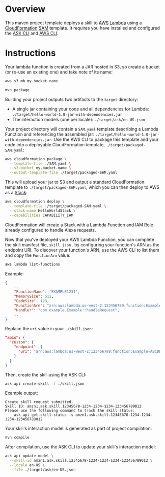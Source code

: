 # Overview
This maven project template deploys a skill to [AWS Lambda](https://aws.amazon.com/lambda/) using a [CloudFormation](https://aws.amazon.com/cloudformation/) [SAM](https://github.com/awslabs/serverless-application-model) template. It requires you have installed and configured the [ASK CLI](https://developer.amazon.com/docs/smapi/quick-start-alexa-skills-kit-command-line-interface.html) and [AWS CLI](https://docs.aws.amazon.com/cli/latest/userguide/installing.html).

# Instructions


Your lambda function is created from a JAR hosted in S3, so create a bucket (or re-use an existing one) and take note of its name:

```bash
aws s3 mb my.bucket.name
```


```bash
mvn package
```

Building your project outputs two artifacts to the `target` directory:
* A single jar containing your code and all dependencies for Lambda: `./target/hello-world-1.0-jar-with-dependencies.jar`
* The interaction models (one per locale): `./target/ask/en-US.json`


Your project directory will contain a `SAM.yaml` template describing a Lambda Function and referencing the assembled jar: `./target/hello-world-1.0-jar-with-dependencies.jar`. Use the AWS CLI to package this template and your code into a deployable CloudFormation template, `./target/packaged-SAM.yaml`:

```bash
aws cloudformation package \
  --template-file ./SAM.yaml \
  --s3-bucket my.bucket.name \
  --output-template-file ./target/packaged-SAM.yaml
```

This will upload your jar to S3 and output a standard CloudFormation template to `./target/packaged-SAM.yaml`, which you can then deploy to AWS as a [Stack](https://docs.aws.amazon.com/AWSCloudFormation/latest/UserGuide/stacks.html):

```bash
aws cloudformation deploy \
  --template-file ./target/packaged-SAM.yaml \
  --stack-name HelloWorldStack \
  --capabilities CAPABILITY_IAM
```

CloudFormation will create a Stack with a Lambda Function and IAM Role already configured to handle Alexa requests.


Now that you've deployed your AWS Lambda Function, you can complete the skill manifest file, `skill.json,` by configuring your function's ARN as the endpoint URI. To discover your function's ARN, use the AWS CLI to list them and copy the `FunctionArn` value:

```bash
aws lambda list-functions
```

Example:
```json
{
    ..
    "FunctionName": "EXAMPLE1231",
    "MemorySize": 512,
    "CodeSize": 123,
    "FunctionArn": "arn:aws:lambda:us-west-2:123456789:function:Example-ABCDEFG",
    "Handler": "com.example.Example::handleRequest",
    ..
}
```

Replace the `uri` value in your `./skill.json`:

```json
"apis": {
  "custom": {
    "endpoint": {
      "uri": "arn:aws:lambda:us-west-2:123456789:function:Example-ABCDEFG"
    }
  }
}
```

Then, create the skill using the ASK CLI:

```bash
ask api create-skill -f ./skill.json
```

Example output:

```
Create skill request submitted.
Skill ID: amzn1.ask.skill.12345678-1234-1234-1234-123456789012
Please use the following command to track the skill status:
    ask api get-skill-status -s amzn1.ask.skill.12345678-1234-1234-1234-123456789012
```


Your skill's interaction model is generated as part of project compilation:

```bash
mvn compile
```

After compilation, use the ASK CLI to update your skill's interaction model:

```bash
ask api update-model \
  --skill-id amzn1.ask.skill.12345678-1234-1234-1234-123456789012 \
  --locale en-US \
  --file ./target/ask/en-US.json
```

